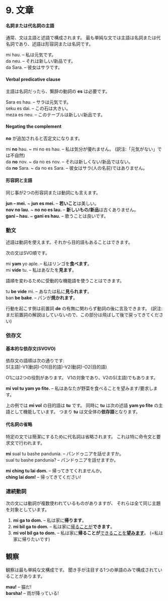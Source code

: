 
# 9. 文章


#### 名詞または代名詞の主語

通常、文は主語と述語で構成されます。
最も単純な文では主語は名詞または代名詞であり、述語は形容詞または名詞です。


mi hau.
– 私は元気です。  
da neu.
– それは新しい/新品です。  
da Sara.
– 彼女はサラです。



#### Verbal predicative clause

主語は名詞だったら、繋辞の動詞の
**es**
は必要です。


Sara es hau.
– サラは元気です。  
seku es dai.
– この石は大きい。  
meza es neu.
– このテーブルは新しい/新品です。




#### Negating the complement

**no** が追加されると否定文になります。

mi **no** hau. ~ mi no es hau.
– 私は気分が優れません。 (訳注:「元気がない」では不自然)  
da **no** nov. ~ da no es nov.
– それは新しくない/新品ではない。  
da **no** Sara. ~ da no es Sara.
– 彼女はサラ(人の名前)ではありません。


#### 形容詞と主語

同じ事が2つの形容詞または動詞にも言えます。

**jun – mei.** ~ **jun es mei.**
– **若いこと**は美しい。  
**nov no lau.** ~ **no no es lau.**
– **新しいもの/新品**は古くありません。  
**gani – hau.** ~ **gani es hau.**
– 歌うことは良いです。


### 動文

述語は動詞を使えます。それから目的語もあることはできます。

次の文はSVO順です。

mi **yam** yo aple.
– 私はリンゴを**食べます**。  
mi **vide** tu.
– 私はあなたを**見ます**。

語順を変わるために受動的な機能語を使うことはできます。

tu **be vide** mi.
– あなたは私に**見られます**。  
ban **be bake**.
– パンが**焼かれます**。

行動を起こす側は前置詞
**de**
の有無に関わらず動詞の後に言及できます。
(訳注:まだ前置詞の解説はしていないので、この部分は飛ばして後で戻ってきてください)


### 依存文

#### 基本的な依存文(SVOVO)

依存文の語順は次の通りです:  
S(主語)-V1(動詞)-O1(目的語)-V2(動詞)-O2(目的語)

O1には2つの役割があります。
V1の対象であり、V2のS(主語)でもあります。


**mi vol tu yam yo fite.**
– 私はあなたが野菜を食べることを望みます/要求します。

上の例では
**mi vol**
の目的語は
**tu**
です。
同時に
**tu**
は次の述語
**yam yo fite**
の主語として機能しています。
つまり
**tu**
は文全体の**依存語**となります。
#### 代名詞の省略

特定の文では簡潔にするために代名詞は省略されます。
これは特に命令文と要求文で行われます。


**mi** sual tu bashe pandunia.
– パンドゥニアを話せますか。  
sual tu bashe pandunia?
– パンドゥニアを話せますか。

**mi ching tu lai dom.**
– 帰ってきてくれませんか。  
**ching lai dom!**
– 帰ってきてください!


### 連続動詞

次の文には動詞が複数使われているものがありますが、
それらは全て同じ主題を対象としています。
 
1. **mi ga to dom.**
   – 私は家に**帰ります**。
2. **mi bil ga to dom.**
   – 私は家に<u>帰ることが</u>**できます**。
3. **mi vol bil ga to dom.**
   – 私は家に**帰ることが**<u>できることを</u><u>**望みます**</u>。
   (=私は家に帰りたいです)


## 観察

観察は最も単純な文構成です。
聞き手が注目する1つの単語のみで構成されていることがあります。

**mau!**
– 猫だ!  
**barsha!**
– 雨が降っている!
